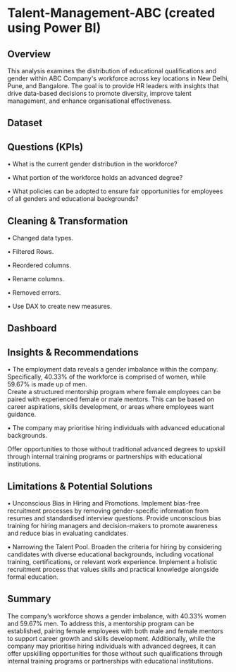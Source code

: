 # Talent-Management-ABC (created using Power BI)

## Overview

This analysis examines the distribution of educational qualifications and gender within ABC Company's workforce across key locations in New Delhi, Pune, and Bangalore. The goal is to provide HR leaders with insights that drive data-based decisions to promote diversity, improve talent management, and enhance organisational effectiveness.

## Dataset

## Questions (KPIs)

•	What is the current gender distribution in the workforce?

•	What portion of the workforce holds an advanced degree?

•	What policies can be adopted to ensure fair opportunities for employees of all genders and educational backgrounds?

<a> </a>

## Cleaning & Transformation

•	Changed data types.

•	Filtered Rows.

•	Reordered columns.

•	Rename columns.

•	Removed errors.

•	Use DAX to create new measures. 

## Dashboard


## Insights & Recommendations

•	The employment data reveals a gender imbalance within the company. Specifically, 40.33% of the workforce is comprised of women, while 59.67% is made up of men.                                                                                                               
  Create a structured mentorship program where female employees can be paired with experienced female or male mentors. This can be based on career aspirations, skills development, or areas where employees want guidance.

•	The company may prioritise hiring individuals with advanced educational backgrounds.

  Offer opportunities to those without traditional advanced degrees to upskill through internal training programs or partnerships with educational institutions.

## Limitations & Potential Solutions

•	Unconscious Bias in Hiring and Promotions.
  Implement bias-free recruitment processes by removing gender-specific information from resumes and standardised interview questions.
  Provide unconscious bias training for hiring managers and decision-makers to promote awareness and reduce bias in evaluating candidates.

•	Narrowing the Talent Pool.
  Broaden the criteria for hiring by considering candidates with diverse educational backgrounds, including vocational training, certifications, or relevant work experience. 
  Implement a holistic recruitment process that values skills and practical knowledge alongside formal education.

## Summary

The company’s workforce shows a gender imbalance, with 40.33% women and 59.67% men. To address this, a mentorship program can be established, pairing female employees with both male and female mentors to support career growth and skills development. Additionally, while the company may prioritise hiring individuals with advanced degrees, it can offer upskilling opportunities for those without such qualifications through internal training programs or partnerships with educational institutions.


